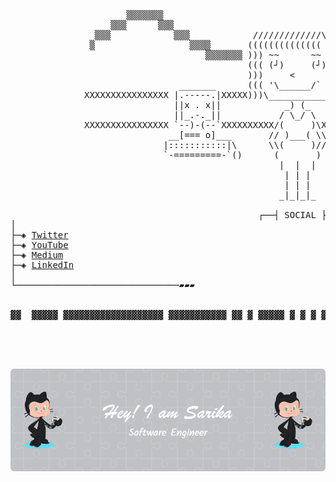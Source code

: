 <pre>
                      ▒▒▒▒▒▒▒                                         ▒▒▒▒      
                   ▒▒▒      ▒▒▒                                     ▒▒▒  ▒▒     
                ▒▒▒            ▒▒▒            /////////////\\\\     ▒▒    ▒▒▒▒▒▒
               ▒                  ▒▒▒▒       (((((((((((((( \\\\    ▒▒          
                                     ▒▒▒▒▒▒▒ ))) ~~      ~~  (((▒▒▒▒▒           
                                             ((( (┘)     (┘) )))                
                                             )))     <       (((                
                                _______      ((( '\______/`  )))                
              XXXXXXXXXXXXXXXX |.-----.|XXXXX)))\___________/((( XXXXXXXXXXXXXXX
                               ||x . x||            _) (_                       
                               ||_.-._||           / \_/ \                      
              XXXXXXXXXXXXXXXX `--)-(--`XXXXXXXXXX/(     )\XXXXXXXXXXXXXXXXXXXXX
                              __[=== o]___       // )___( \\                    
                             |:::::::::::|\      \\(     )//                    
                             `-=========-`()      (       )                     
                                                   |  |  |                      
                                                    | | |                       
                                                    | | |                       
                                                   _|_|_|_ 
                                               
                                               ┌──┤ SOCIAL ├─────────▰▰▰
│
├─◈ <a href="https://twitter.com/Rijfas1">Twitter</a>
├─◈ <a href="https://www.youtube.com/@rijfas2623">YouTube</a>
├─◈ <a href="https://medium.com/@sarika.ks.official">Medium</a>
├─◈ <a href="https://www.linkedin.com/in/sarika-k-s-b094b61ba/">LinkedIn</a>
│
└───────────────────────────────▰▰▰
                                                                                
                                                                                
▓▓  ▓▓▓▓▓ ▓▓▓▓▓▓▓▓▓▓▓▓▓▓▓▓▓▓▓ ▓▓▓▓▓▓▓▓▓▓▓ ▓▓ ▓ ▓▓▓▓▓ ▓ ▓ ▓ ▓▓▓▓▓▓▓▓▓▓▓▓▓▓▓▓▓▓▓▓▓
                                                                                
                                                                                
                                                                                
                                                                                
</pre>
![](./github-header-image.png)
